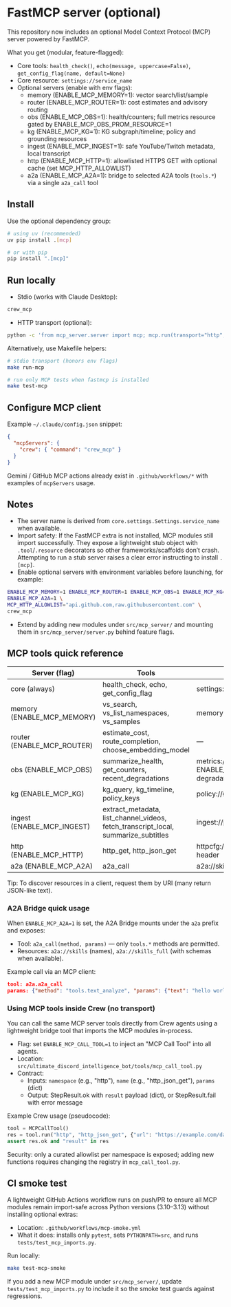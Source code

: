 # FastMCP server (optional)

This repository now includes an optional Model Context Protocol (MCP) server powered by FastMCP.

What you get (modular, feature-flagged):

- Core tools: `health_check()`, `echo(message, uppercase=False)`, `get_config_flag(name, default=None)`
- Core resource: `settings://service_name`
- Optional servers (enable with env flags):
  - memory (ENABLE_MCP_MEMORY=1): vector search/list/sample
  - router (ENABLE_MCP_ROUTER=1): cost estimates and advisory routing
  - obs (ENABLE_MCP_OBS=1): health/counters; full metrics resource gated by ENABLE_MCP_OBS_PROM_RESOURCE=1
  - kg (ENABLE_MCP_KG=1): KG subgraph/timeline; policy and grounding resources
  - ingest (ENABLE_MCP_INGEST=1): safe YouTube/Twitch metadata, local transcript
  - http (ENABLE_MCP_HTTP=1): allowlisted HTTPS GET with optional cache (set MCP_HTTP_ALLOWLIST)
  - a2a (ENABLE_MCP_A2A=1): bridge to selected A2A tools (`tools.*`) via a single `a2a_call` tool

## Install

Use the optional dependency group:

```bash
# using uv (recommended)
uv pip install .[mcp]

# or with pip
pip install ".[mcp]"
```

## Run locally

- Stdio (works with Claude Desktop):

```bash
crew_mcp
```

- HTTP transport (optional):

```bash
python -c 'from mcp_server.server import mcp; mcp.run(transport="http", host="127.0.0.1", port=8000, path="/mcp")'
```

Alternatively, use Makefile helpers:

```bash
# stdio transport (honors env flags)
make run-mcp

# run only MCP tests when fastmcp is installed
make test-mcp
```

## Configure MCP client

Example `~/.claude/config.json` snippet:

```json
{
  "mcpServers": {
    "crew": { "command": "crew_mcp" }
  }
}
```

Gemini / GitHub MCP actions already exist in `.github/workflows/*` with examples of `mcpServers` usage.

## Notes

- The server name is derived from `core.settings.Settings.service_name` when available.
- Import safety: If the FastMCP extra is not installed, MCP modules still import successfully. They expose a lightweight
  stub object with `.tool`/`.resource` decorators so other frameworks/scaffolds don’t crash. Attempting to run a stub
  server raises a clear error instructing to install `.[mcp]`.
- Enable optional servers with environment variables before launching, for example:

```bash
ENABLE_MCP_MEMORY=1 ENABLE_MCP_ROUTER=1 ENABLE_MCP_OBS=1 ENABLE_MCP_KG=1 ENABLE_MCP_INGEST=1 ENABLE_MCP_HTTP=1 \
ENABLE_MCP_A2A=1 \
MCP_HTTP_ALLOWLIST="api.github.com,raw.githubusercontent.com" \
crew_mcp
```

- Extend by adding new modules under `src/mcp_server/` and mounting them in `src/mcp_server/server.py` behind feature flags.

## MCP tools quick reference

| Server (flag) | Tools | Resources |
| --- | --- | --- |
| core (always) | health_check, echo, get_config_flag | settings://service_name |
| memory (ENABLE_MCP_MEMORY) | vs_search, vs_list_namespaces, vs_samples | memory://<ns>/stats |
| router (ENABLE_MCP_ROUTER) | estimate_cost, route_completion, choose_embedding_model | — |
| obs (ENABLE_MCP_OBS) | summarize_health, get_counters, recent_degradations | metrics://prom (if ENABLE_MCP_OBS_PROM_RESOURCE); degradations://recent |
| kg (ENABLE_MCP_KG) | kg_query, kg_timeline, policy_keys | policy://{key}, grounding://profiles |
| ingest (ENABLE_MCP_INGEST) | extract_metadata, list_channel_videos, fetch_transcript_local, summarize_subtitles | ingest://providers |
| http (ENABLE_MCP_HTTP) | http_get, http_json_get | httpcfg://allowlist, httpcfg://example-header |
| a2a (ENABLE_MCP_A2A) | a2a_call | a2a://skills, a2a://skills_full |

Tip: To discover resources in a client, request them by URI (many return JSON-like text).

### A2A Bridge quick usage

When `ENABLE_MCP_A2A=1` is set, the A2A Bridge mounts under the `a2a` prefix and exposes:

- Tool: `a2a_call(method, params)` — only `tools.*` methods are permitted.
- Resources: `a2a://skills` (names), `a2a://skills_full` (with schemas when available).

Example call via an MCP client:

```json
tool: a2a.a2a_call
params: {"method": "tools.text_analyze", "params": {"text": "hello world"}}
```

### Using MCP tools inside Crew (no transport)

You can call the same MCP server tools directly from Crew agents using a lightweight bridge tool that imports the MCP modules in-process.

- Flag: set `ENABLE_MCP_CALL_TOOL=1` to inject an "MCP Call Tool" into all agents.
- Location: `src/ultimate_discord_intelligence_bot/tools/mcp_call_tool.py`
- Contract:
  - Inputs: `namespace` (e.g., "http"), `name` (e.g., "http_json_get"), `params` (dict)
  - Output: StepResult.ok with `result` payload (dict), or StepResult.fail with error message

Example Crew usage (pseudocode):

```python
tool = MCPCallTool()
res = tool.run("http", "http_json_get", {"url": "https://example.com/data.json"})
assert res.ok and "result" in res
```

Security: only a curated allowlist per namespace is exposed; adding new functions requires changing the registry in `mcp_call_tool.py`.

## CI smoke test

A lightweight GitHub Actions workflow runs on push/PR to ensure all MCP modules remain import-safe across Python versions (3.10–3.13) without installing optional extras:

- Location: `.github/workflows/mcp-smoke.yml`
- What it does: installs only `pytest`, sets `PYTHONPATH=src`, and runs `tests/test_mcp_imports.py`.

Run locally:

```bash
make test-mcp-smoke
```

If you add a new MCP module under `src/mcp_server/`, update `tests/test_mcp_imports.py` to include it so the smoke test guards against regressions.
